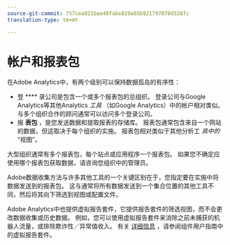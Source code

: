 ```yaml
---
source-git-commit: 757cea821bae49fabe819a65b921797070d328fc
translation-type: tm+mt

---
```

# 帐户和报表包

在Adobe Analytics中，有两个级别可以保持数据孤岛的有序性：

* 登 **** 录公司是包含一个或多个报表包的总组织。 登录公司与Google Analytics等其他Analytics *工具* （如Google Analytics）中的帐户相对类似。 与多个组织合作的顾问通常可以访问多个登录公司。
* 报 **表包** ，是您发送数据和提取报表的存储库。 报表包通常包含来自一个网站的数据，但这取决于每个组织的实施。 报表包相对类似于其他分析工 *具中的* “视图”。

大型组织通常有多个报表包，每个站点或应用程序一个报表包。 如果您不确定应使用哪个报表包获取数据，请咨询您组织中的管理员。

Adobe数据收集方法与许多其他工具的一个关键区别在于，您指定要在实施中将数据发送到的报表包。 这与通常将所有数据发送到一个集合位置的其他工具不同，然后将其向下筛选到视图或配置文件。

Adobe Analytics中也提供虚拟报告套件，它提供报告套件的筛选视图，而不会更改数据收集或历史数据。 例如，您可以使用虚拟报告套件来消除之前未捕获的机器人流量，或排除欺诈性／异常值收入。 有关 [详细信息](/help/components/vrs/vrs-about.md) ，请参阅组件用户指南中的虚拟报告套件。
